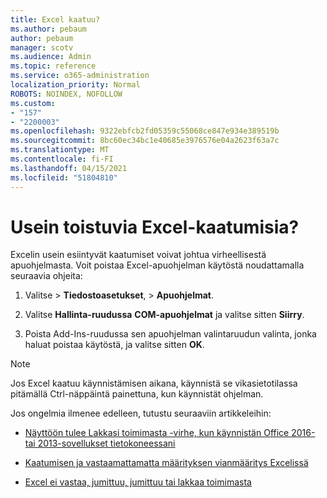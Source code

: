 ```yaml
---
title: Excel kaatuu?
ms.author: pebaum
author: pebaum
manager: scotv
ms.audience: Admin
ms.topic: reference
ms.service: o365-administration
localization_priority: Normal
ROBOTS: NOINDEX, NOFOLLOW
ms.custom:
- "157"
- "2200003"
ms.openlocfilehash: 9322ebfcb2fd05359c55068ce847e934e389519b
ms.sourcegitcommit: 8bc60ec34bc1e40685e3976576e04a2623f63a7c
ms.translationtype: MT
ms.contentlocale: fi-FI
ms.lasthandoff: 04/15/2021
ms.locfileid: "51804810"
---
```

# <a name="frequent-excel-crashes"></a>Usein toistuvia Excel-kaatumisia?

Excelin usein esiintyvät kaatumiset voivat johtua virheellisestä apuohjelmasta. Voit poistaa Excel-apuohjelman käytöstä noudattamalla seuraavia ohjeita:
  
1. Valitse  \> **Tiedostoasetukset**, \> **Apuohjelmat**.

2. Valitse **Hallinta-ruudussa** **COM-apuohjelmat** ja valitse sitten **Siirry**.

3. Poista Add-Ins-ruudussa sen apuohjelman valintaruudun valinta, jonka haluat poistaa käytöstä, ja valitse sitten **OK**.

> [!NOTE]
> Jos Excel kaatuu käynnistämisen aikana, käynnistä se vikasietotilassa pitämällä Ctrl-näppäintä painettuna, kun käynnistät ohjelman.
  
Jos ongelmia ilmenee edelleen, tutustu seuraaviin artikkeleihin:
  
- [Näyttöön tulee Lakkasi toimimasta -virhe, kun käynnistän Office 2016- tai 2013-sovellukset tietokoneessani](https://support.office.com/article/52bd7985-4e99-4a35-84c8-2d9b8301a2fa.aspx)

- [Kaatumisen ja vastaamattamatta määrityksen vianmääritys Excelissä](https://support.microsoft.com/help/2758592/how-to-troubleshoot-crashing-and-not-responding-issues-with-excel)

- [Excel ei vastaa, jumittuu, jumittuu tai lakkaa toimimasta](https://support.office.com/article/37e7d3c9-9e84-40bf-a805-4ca6853a1ff4.aspx)
